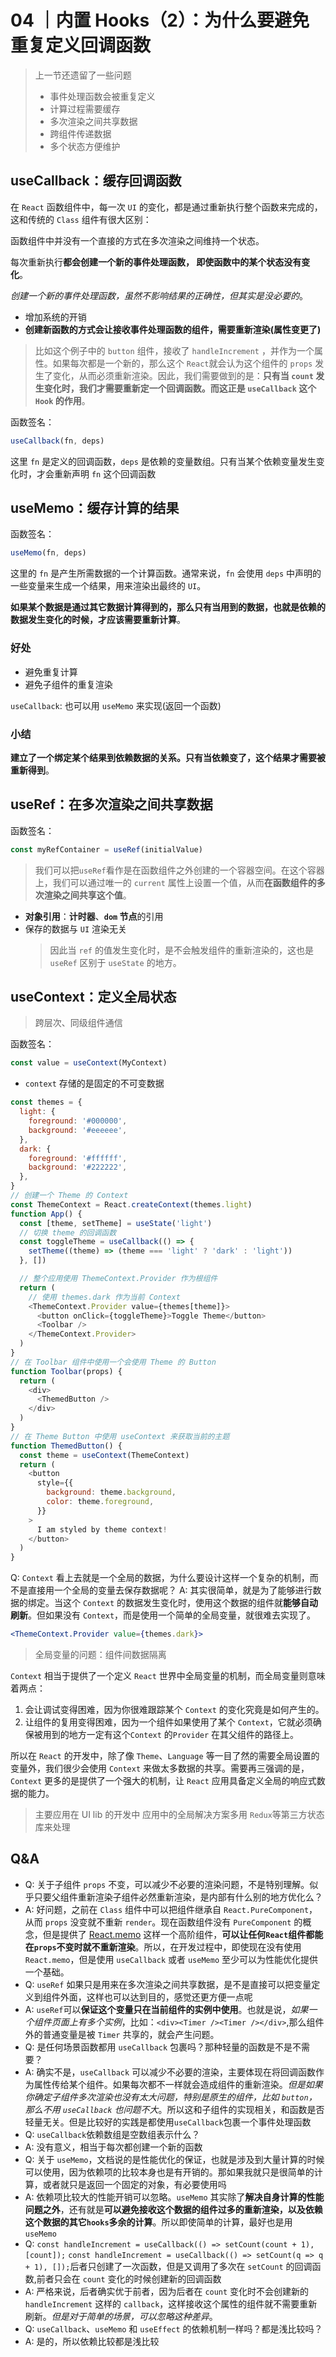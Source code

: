 # 04 ｜内置 Hooks（2）：为什么要避免重复定义回调函数

> 上一节还遗留了一些问题
>
> - 事件处理函数会被重复定义
> - 计算过程需要缓存
> - 多次渲染之间共享数据
> - 跨组件传递数据
> - 多个状态方便维护

## useCallback：缓存回调函数

在 `React` 函数组件中，每一次 `UI` 的变化，都是通过重新执行整个函数来完成的，这和传统的 `Class` 组件有很大区别：

函数组件中并没有一个直接的方式在多次渲染之间维持一个状态。

每次重新执行**都会创建一个新的事件处理函数， 即使函数中的某个状态没有变化**。

_创建一个新的事件处理函数，虽然不影响结果的正确性，但其实是没必要的_。

- 增加系统的开销
- **创建新函数的方式会让接收事件处理函数的组件，需要重新渲染(属性变更了)**

> 比如这个例子中的 `button` 组件，接收了 `handleIncrement` ，并作为一个属性。如果每次都是一个新的，那么这个 `React`就会认为这个组件的 `props` 发生了变化，从而必须重新渲染。因此，我们需要做到的是：**只有当 `count` 发生变化时，我们才需要重新定一个回调函数。而这正是 `useCallback` 这个 `Hook` 的作用**。

函数签名：

```js
useCallback(fn, deps)
```

这里 `fn` 是定义的回调函数，`deps` 是依赖的变量数组。只有当某个依赖变量发生变化时，才会重新声明 `fn` 这个回调函数

## useMemo：缓存计算的结果

函数签名：

```js
useMemo(fn, deps)
```

这里的 `fn` 是产生所需数据的一个计算函数。通常来说，`fn` 会使用 `deps` 中声明的一些变量来生成一个结果，用来渲染出最终的 `UI`。

**如果某个数据是通过其它数据计算得到的，那么只有当用到的数据，也就是依赖的数据发生变化的时候，才应该需要重新计算**。

### 好处

- 避免重复计算
- 避免子组件的重复渲染

`useCallback`: 也可以用 `useMemo` 来实现(返回一个函数)

### 小结

**建立了一个绑定某个结果到依赖数据的关系。只有当依赖变了，这个结果才需要被重新得到**。

## useRef：在多次渲染之间共享数据

函数签名：

```js
const myRefContainer = useRef(initialValue)
```

> 我们可以把`useRef`看作是在函数组件之外创建的一个容器空间。在这个容器上，我们可以通过唯一的 `current` 属性上设置一个值，从而**在函数组件的多次渲染之间共享这个值**。

- **对象引用**：**计时器**、**`dom` 节点**的引用
- 保存的数据与 `UI` 渲染无关
  > 因此当 `ref` 的值发生变化时，是不会触发组件的重新渲染的，这也是 `useRef` 区别于 `useState` 的地方。

## useContext：定义全局状态

> 跨层次、同级组件通信

函数签名：

```js
const value = useContext(MyContext)
```

- `context` 存储的是固定的不可变数据

```js
const themes = {
  light: {
    foreground: '#000000',
    background: '#eeeeee',
  },
  dark: {
    foreground: '#ffffff',
    background: '#222222',
  },
}
// 创建一个 Theme 的 Context
const ThemeContext = React.createContext(themes.light)
function App() {
  const [theme, setTheme] = useState('light')
  // 切换 theme 的回调函数
  const toggleTheme = useCallback(() => {
    setTheme((theme) => (theme === 'light' ? 'dark' : 'light'))
  }, [])

  // 整个应用使用 ThemeContext.Provider 作为根组件
  return (
    // 使用 themes.dark 作为当前 Context
    <ThemeContext.Provider value={themes[theme]}>
      <button onClick={toggleTheme}>Toggle Theme</button>
      <Toolbar />
    </ThemeContext.Provider>
  )
}
// 在 Toolbar 组件中使用一个会使用 Theme 的 Button
function Toolbar(props) {
  return (
    <div>
      <ThemedButton />
    </div>
  )
}
// 在 Theme Button 中使用 useContext 来获取当前的主题
function ThemedButton() {
  const theme = useContext(ThemeContext)
  return (
    <button
      style={{
        background: theme.background,
        color: theme.foreground,
      }}
    >
      I am styled by theme context!
    </button>
  )
}
```

Q: `Context` 看上去就是一个全局的数据，为什么要设计这样一个复杂的机制，而不是直接用一个全局的变量去保存数据呢？
A: 其实很简单，就是为了能够进行数据的绑定。当这个 `Context` 的数据发生变化时，使用这个数据的组件就**能够自动刷新**。但如果没有 `Context`，而是使用一个简单的全局变量，就很难去实现了。

```jsx
<ThemeContext.Provider value={themes.dark}>
```

> 全局变量的问题：组件间数据隔离

`Context` 相当于提供了一个定义 `React` 世界中全局变量的机制，而全局变量则意味着两点：

1. 会让调试变得困难，因为你很难跟踪某个 `Context` 的变化究竟是如何产生的。
2. 让组件的复用变得困难，因为一个组件如果使用了某个 `Context`，它就必须确保被用到的地方一定有这个`Context` 的`Provider` 在其父组件的路径上。

所以在 `React` 的开发中，除了像 `Theme`、`Language` 等一目了然的需要全局设置的变量外，我们很少会使用 `Context` 来做太多数据的共享。需要再三强调的是，`Context` 更多的是提供了一个强大的机制，让 `React` 应用具备定义全局的响应式数据的能力。

> 主要应用在 UI lib 的开发中
> 应用中的全局解决方案多用 `Redux`等第三方状态库来处理

## Q&A

- Q: 关于子组件 `props` 不变，可以减少不必要的渲染问题，不是特别理解。似乎只要父组件重新渲染子组件必然重新渲染，是内部有什么别的地方优化么？
- A: 好问题，之前在 `Class` 组件中可以把组件继承自 `React.PureComponent`，从而 `props` 没变就不重新 `render`。现在函数组件没有 `PureComponent` 的概念，但是提供了 [React.memo](https://reactjs.org/docs/react-api.html#reactmemo) 这样一个高阶组件，**可以让任何`React`组件都能在`props`不变时就不重新渲染**。所以，在开发过程中，即使现在没有使用 `React.memo`，但是使用 `useCallback` 或者 `useMemo` 至少可以为性能优化提供一个基础。
- Q: `useRef` 如果只是用来在多次渲染之间共享数据，是不是直接可以把变量定义到组件外面，这样也可以达到目的，感觉还更方便一点呢
- A: `useRef`可以**保证这个变量只在当前组件的实例中使用**。也就是说，_如果一个组件页面上有多个实例_，比如：`<div><Timer /><Timer /></div>`,那么组件外的普通变量是被 `Timer` 共享的，就会产生问题。
- Q: 是任何场景函数都用 `useCallback` 包裹吗？那种轻量的函数是不是不需要？
- A: 确实不是，`useCallback` 可以减少不必要的渲染，主要体现在将回调函数作为属性传给某个组件。如果每次都不一样就会造成组件的重新渲染。_但是如果你确定子组件多次渲染也没有太大问题，特别是原生的组件，比如 `button`，那么不用 `useCallback` 也问题不大_。所以这和子组件的实现相关，和函数是否轻量无关。但是比较好的实践是都使用`useCallback`包裹一个事件处理函数
- Q: `useCallback`依赖数组是空数组表示什么？
- A: 没有意义，相当于每次都创建一个新的函数
- Q: 关于 `useMemo`，文档说的是性能优化的保证，也就是涉及到大量计算的时候可以使用，因为依赖项的比较本身也是有开销的。那如果我就只是很简单的计算，或者就只是返回一个固定的对象，有必要使用吗
- A: 依赖项比较大的性能开销可以忽略。`useMemo` 其实除了**解决自身计算的性能问题之外**，还有就是**可以避免接收这个数据的组件过多的重新渲染，以及依赖这个数据的其它`hooks`多余的计算**。所以即使简单的计算，最好也是用 `useMemo`
- Q: `const handleIncrement = useCallback(() => setCount(count + 1), [count]);` `const handleIncrement = useCallback(() => setCount(q => q + 1), []);`后者只创建了一次函数，但是又调用了多次在 `setCount` 的回调函数,前者只会在 `count` 变化的时候创建新的回调函数
- A: 严格来说，后者确实优于前者，因为后者在 `count` 变化时不会创建新的 `handleIncrement` 这样的 `callback`，这样接收这个属性的组件就不需要重新刷新。_但是对于简单的场景，可以忽略这种差异_。
- Q: `useCallback`、`useMemo` 和 `useEffect` 的依赖机制一样吗？都是浅比较吗？
- A: 是的，所以依赖比较都是浅比较
